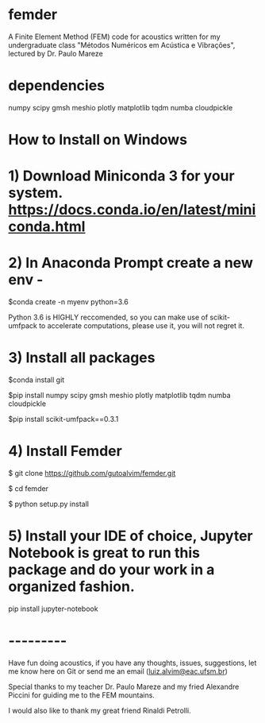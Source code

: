 # femder
A Finite Element Method (FEM) code for acoustics written for my undergraduate class "Métodos Numéricos em Acústica e Vibrações", lectured by Dr. Paulo Mareze

# dependencies

numpy scipy gmsh meshio plotly matplotlib tqdm numba cloudpickle

# How to Install on Windows

# 1) Download Miniconda 3 for your system. https://docs.conda.io/en/latest/miniconda.html

# 2) In Anaconda Prompt create a new env -

$conda create -n myenv python=3.6

Python 3.6 is HIGHLY reccomended, so you can make use of scikit-umfpack to accelerate computations, please use it, you will not regret it.

# 3) Install all packages

$conda install git

$pip install numpy scipy gmsh meshio plotly matplotlib tqdm numba cloudpickle

$pip install scikit-umfpack==0.3.1

# 4) Install Femder

$ git clone https://github.com/gutoalvim/femder.git

$ cd femder

$ python setup.py install

# 5) Install your IDE of choice, Jupyter Notebook is great to run this package and do your work in a organized fashion.

pip install jupyter-notebook

# ---------
Have fun doing acoustics, if you have any thoughts, issues, suggestions, let me know here on Git or send me an email (luiz.alvim@eac.ufsm.br)

Special thanks to my teacher Dr. Paulo Mareze and my fried Alexandre Piccini for guiding me to the FEM mountains.

I would also like to thank my great friend Rinaldi Petrolli.

